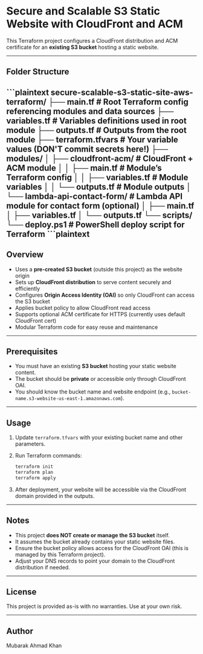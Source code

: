 # Secure and Scalable S3 Static Website with CloudFront and ACM

This Terraform project configures a CloudFront distribution and ACM certificate for an **existing S3 bucket** hosting a static website.

---

## Folder Structure

\```plaintext
secure-scalable-s3-static-site-aws-terraform/
├── main.tf                  # Root Terraform config referencing modules and data sources
├── variables.tf             # Variables definitions used in root module
├── outputs.tf               # Outputs from the root module
├── terraform.tfvars         # Your variable values (DON'T commit secrets here!)
├── modules/
│   ├── cloudfront-acm/      # CloudFront + ACM module
│   │   ├── main.tf          # Module’s Terraform config
│   │   ├── variables.tf     # Module variables
│   │   └── outputs.tf       # Module outputs
│   └── lambda-api-contact-form/ # Lambda API module for contact form (optional)
│       ├── main.tf
│       ├── variables.tf
│       └── outputs.tf
└── scripts/
└── deploy.ps1           # PowerShell deploy script for Terraform
\```plaintext
---

## Overview

- Uses a **pre-created S3 bucket** (outside this project) as the website origin
- Sets up **CloudFront distribution** to serve content securely and efficiently
- Configures **Origin Access Identity (OAI)** so only CloudFront can access the S3 bucket
- Applies bucket policy to allow CloudFront read access
- Supports optional ACM certificate for HTTPS (currently uses default CloudFront cert)
- Modular Terraform code for easy reuse and maintenance

---

## Prerequisites

- You must have an existing **S3 bucket** hosting your static website content.
- The bucket should be **private** or accessible only through CloudFront OAI.
- You should know the bucket name and website endpoint (e.g., `bucket-name.s3-website-us-east-1.amazonaws.com`).

---

## Usage

1. Update `terraform.tfvars` with your existing bucket name and other parameters.

2. Run Terraform commands:

   ```bash
   terraform init
   terraform plan
   terraform apply

3. After deployment, your website will be accessible via the CloudFront domain provided in the outputs.

---

## Notes

* This project **does NOT create or manage the S3 bucket** itself.
* It assumes the bucket already contains your static website files.
* Ensure the bucket policy allows access for the CloudFront OAI (this is managed by this Terraform project).
* Adjust your DNS records to point your domain to the CloudFront distribution if needed.

---

## License

This project is provided as-is with no warranties. Use at your own risk.

---

## Author

Mubarak Ahmad Khan
